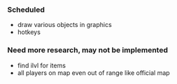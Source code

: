 ### Scheduled
* draw various objects in graphics
* hotkeys

### Need more research, may not be implemented
* find ilvl for items
* all players on map even out of range like official map
